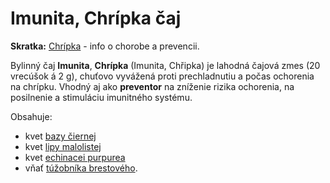 Imunita, Chrípka čaj
====================

**Skratka:** [Chrípka](/#p/chripka) - info o chorobe a prevencii.

Bylinný čaj **Imunita**, **Chrípka** (Imunita, Chřipka) je lahodná čajová zmes
(20 vrecúšok á 2 g), chuťovo vyvážená proti prechladnutiu a počas ochorenia na
chrípku. Vhodný aj ako **preventor** na zníženie rizika ochorenia, na posilnenie
a stimuláciu imunitného systému.

Obsahuje:

* kvet [bazy čiernej](/sip/bylinky/baza-cierna)
* kvet [lipy malolistej](/sip/bylinky/lipa-malolista)
* kvet [echinacei purpurea](/sip/bylinky/echinacea-purpurea)
* vňať [túžobníka brestového](/sip/bylinky/tuzobnik-brestovy).
